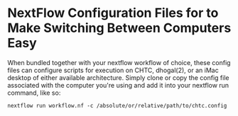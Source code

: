 # NextFlow Configuration Files for to Make Switching Between Computers Easy

When bundled together with your nextflow workflow of choice, these config files can configure scripts for execution on CHTC, dhogal(2), or an iMac desktop of either available architecture. Simply clone or copy the config file associated with the computer you're using and add it into your nextflow run command, like so:

```
nextflow run workflow.nf -c /absolute/or/relative/path/to/chtc.config
```
